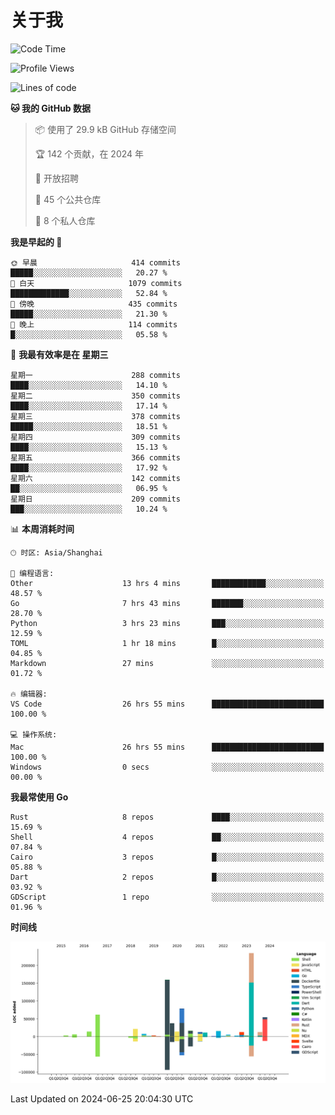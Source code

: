 # 关于我

<!--START_SECTION:waka-->
![Code Time](http://img.shields.io/badge/Code%20Time-2%2C862%20hrs%2055%20mins-blue)

![Profile Views](http://img.shields.io/badge/%E4%B8%AA%E4%BA%BA%E8%B5%84%E6%96%99%E8%A7%82%E7%9C%8B%E6%AC%A1%E6%95%B0-0-blue)

![Lines of code](https://img.shields.io/badge/%E4%BB%8E%E3%80%8CHello%20World%E3%80%8D%E8%B5%B7%E6%88%91%E5%B7%B2%E7%BB%8F%E5%86%99%E4%BA%86-784.3%20thousand%20%E8%A1%8C%E4%BB%A3%E7%A0%81-blue)

**🐱 我的 GitHub 数据** 

> 📦  使用了 29.9 kB GitHub 存储空间 
 > 
> 🏆 142 个贡献，在 2024 年
 > 
> 💼 开放招聘
 > 
> 📜 45 个公共仓库 
 > 
> 🔑 8 个私人仓库 
 > 
**我是早起的 🐤** 

```text
🌞 早晨                     414 commits         █████░░░░░░░░░░░░░░░░░░░░   20.27 % 
🌆 白天                     1079 commits        █████████████░░░░░░░░░░░░   52.84 % 
🌃 傍晚                     435 commits         █████░░░░░░░░░░░░░░░░░░░░   21.30 % 
🌙 晚上                     114 commits         █░░░░░░░░░░░░░░░░░░░░░░░░   05.58 % 
```
📅 **我最有效率是在 星期三** 

```text
星期一                      288 commits         ████░░░░░░░░░░░░░░░░░░░░░   14.10 % 
星期二                      350 commits         ████░░░░░░░░░░░░░░░░░░░░░   17.14 % 
星期三                      378 commits         █████░░░░░░░░░░░░░░░░░░░░   18.51 % 
星期四                      309 commits         ████░░░░░░░░░░░░░░░░░░░░░   15.13 % 
星期五                      366 commits         ████░░░░░░░░░░░░░░░░░░░░░   17.92 % 
星期六                      142 commits         ██░░░░░░░░░░░░░░░░░░░░░░░   06.95 % 
星期日                      209 commits         ███░░░░░░░░░░░░░░░░░░░░░░   10.24 % 
```


📊 **本周消耗时间** 

```text
🕑︎ 时区: Asia/Shanghai

💬 编程语言: 
Other                    13 hrs 4 mins       ████████████░░░░░░░░░░░░░   48.57 % 
Go                       7 hrs 43 mins       ███████░░░░░░░░░░░░░░░░░░   28.70 % 
Python                   3 hrs 23 mins       ███░░░░░░░░░░░░░░░░░░░░░░   12.59 % 
TOML                     1 hr 18 mins        █░░░░░░░░░░░░░░░░░░░░░░░░   04.85 % 
Markdown                 27 mins             ░░░░░░░░░░░░░░░░░░░░░░░░░   01.72 % 

🔥 编辑器: 
VS Code                  26 hrs 55 mins      █████████████████████████   100.00 % 

💻 操作系统: 
Mac                      26 hrs 55 mins      █████████████████████████   100.00 % 
Windows                  0 secs              ░░░░░░░░░░░░░░░░░░░░░░░░░   00.00 % 
```

**我最常使用 Go** 

```text
Rust                     8 repos             ████░░░░░░░░░░░░░░░░░░░░░   15.69 % 
Shell                    4 repos             ██░░░░░░░░░░░░░░░░░░░░░░░   07.84 % 
Cairo                    3 repos             █░░░░░░░░░░░░░░░░░░░░░░░░   05.88 % 
Dart                     2 repos             █░░░░░░░░░░░░░░░░░░░░░░░░   03.92 % 
GDScript                 1 repo              ░░░░░░░░░░░░░░░░░░░░░░░░░   01.96 % 
```



**时间线**

![Lines of Code chart](https://raw.githubusercontent.com/catusax/catusax/master/assets/bar_graph.png)


 Last Updated on 2024-06-25 20:04:30 UTC
<!--END_SECTION:waka-->
